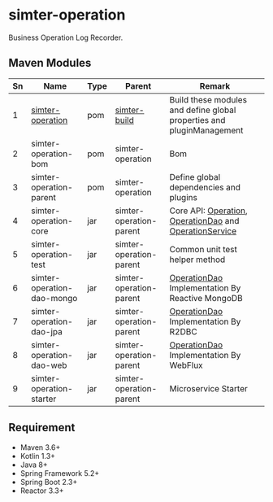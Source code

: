 # simter-operation

Business Operation Log Recorder.

## Maven Modules

| Sn | Name                          | Type | Parent                        | Remark
|----|-------------------------------|------|-------------------------------|--------
| 1  | [simter-operation]            | pom  | [simter-build]                | Build these modules and define global properties and pluginManagement
| 2  | simter-operation-bom          | pom  | simter-operation              | Bom
| 3  | simter-operation-parent       | pom  | simter-operation              | Define global dependencies and plugins
| 4  | simter-operation-core         | jar  | simter-operation-parent       | Core API: [Operation], [OperationDao] and [OperationService]
| 5  | simter-operation-test         | jar  | simter-operation-parent       | Common unit test helper method
| 6  | simter-operation-dao-mongo    | jar  | simter-operation-parent       | [OperationDao] Implementation By Reactive MongoDB
| 7  | simter-operation-dao-jpa      | jar  | simter-operation-parent       | [OperationDao] Implementation By R2DBC
| 8  | simter-operation-dao-web      | jar  | simter-operation-parent       | [OperationDao] Implementation By WebFlux
| 9  | simter-operation-starter      | jar  | simter-operation-parent       | Microservice Starter

## Requirement

- Maven 3.6+
- Kotlin 1.3+
- Java 8+
- Spring Framework 5.2+
- Spring Boot 2.3+
- Reactor 3.3+


[simter-build]: https://github.com/simter/simter-build
[simter-operation]: https://github.com/simter/simter-operation
[Operation]: https://github.com/simter/simter-operation/blob/master/simter-operation-core/src/main/kotlin/tech/simter/operation/core/Operation.kt
[OperationDao]: https://github.com/simter/simter-operation/blob/master/simter-operation-core/src/main/kotlin/tech/simter/operation/core/OperationDao.kt
[OperationService]: https://github.com/simter/simter-operation/blob/master/simter-operation-core/src/main/kotlin/tech/simter/operation/core/OperationService.kt
[Rest API]: ./docs/rest-api.md